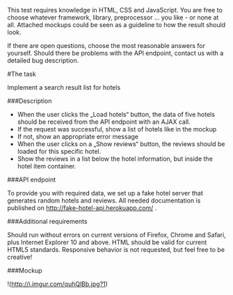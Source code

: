 This test requires knowledge in HTML, CSS and JavaScript. You are free to choose whatever framework, library, preprocessor ... you like - or none at all. Attached mockups could be seen as a guideline to how the result should look.

If there are open questions, choose the most reasonable answers for yourself. Should there be problems with the API endpoint, contact us with a detailed bug description.

#The task

Implement a search result list for hotels

###Description

- When the user clicks the „Load hotels“ button, the data of five hotels should be received from the API endpoint with an AJAX call.
- If the request was successful, show a list of hotels like in the mockup
- If not, show an appropriate error message
- When the user clicks on a „Show reviews“ button, the reviews should be loaded for this specific hotel.
- Show the reviews in a list below the hotel information, but inside the hotel item container.

###API endpoint

To provide you with required data, we set up a fake hotel server that generates random hotels and reviews. All needed documentation is published on http://fake-hotel-api.herokuapp.com/ .

###Additional requirements

Should run without errors on current versions of Firefox, Chrome and Safari, plus Internet Explorer 10 and above. HTML should be valid for current HTML5 standards. Responsive behavior is not requested, but feel free to be creative!

###Mockup

!(http://i.imgur.com/quhQlBb.jpg?1)
